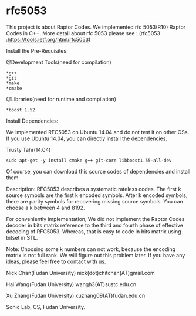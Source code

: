 # rfc5053
This project is about Raptor Codes. We implemented rfc 5053(R10) Raptor Codes in C++. More detail about rfc 5053 please see : (rfc5053 :https://tools.ietf.org/html/rfc5053)


Install the Pre-Requisites:

@Development Tools(need for compilation)

	*g++
	*git
	*make
	*cmake


@Libraries(need for runtime and compilation)

	*boost 1.52



Install Dependencies:

We implemented RFC5053 on Ubuntu 14.04 and do not test it on other OSs. If you use Ubuntu 14.04, you can directly install the dependencies.

Trusty Tahr(14.04)

	sudo apt-get -y install cmake g++ git-core libboost1.55-all-dev

Of course, you can download this source codes of dependencies and install them.




Description:
RFC5053 describes a  systematic rateless codes. The first k source symbols are the first k encoded symbols. After k encoded symbols, there are parity symbols for recovering missing source symbols. You can choose a k between 4 and 8192.

For conveniently implementation, We did not implement the Raptor Codes decoder in bits matrix reference to the third and fourth phase of effective decoding of RFC5053. Whereas, that is easy to code in bits matrix using bitset in STL. 



Note: Choosing some k numbers can not work, because the encoding matrix is not full rank. We will figure out this problem later. If you have any ideas, please feel free to contact with us.









Nick Chan(Fudan University) nick(dot)chitchan(AT)gmail.com

Hai Wang(Fudan University) wangh3(AT)sustc.edu.cn

Xu Zhang(Fudan University) xuzhang09(AT)fudan.edu.cn

Sonic Lab, CS, Fudan University.



